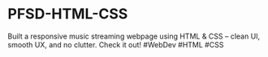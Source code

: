 # PFSD-HTML-CSS
Built a responsive music streaming webpage using HTML &amp; CSS – clean UI, smooth UX, and no clutter. Check it out! #WebDev #HTML #CSS
